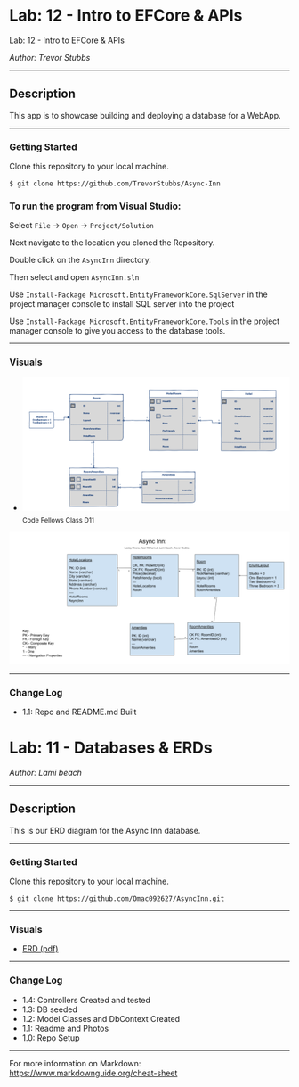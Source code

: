 # Lab: 12 - Intro to EFCore & APIs

Lab: 12 - Intro to EFCore & APIs

*Author: Trevor Stubbs*

----

## Description
This app is to showcase building and deploying a database for a WebApp.

---

### Getting Started
Clone this repository to your local machine.

```
$ git clone https://github.com/TrevorStubbs/Async-Inn
```

### To run the program from Visual Studio:
Select ```File``` -> ```Open``` -> ```Project/Solution```

Next navigate to the location you cloned the Repository.

Double click on the ```AsyncInn``` directory.

Then select and open ```AsyncInn.sln```

Use `Install-Package Microsoft.EntityFrameworkCore.SqlServer` in the project manager console to install SQL server into the project

Use `Install-Package Microsoft.EntityFrameworkCore.Tools` in the project manager console to give you access to the database tools.

---

### Visuals
- ![ERD](/Assets/images/AsyncInn2Flow.png) <sub>Code Fellows Class D11</sub>



![ERD2](/Assets/images/[ERD]AsyncInn.png)

---

### Change Log
- 1.1: Repo and README.md Built


# Lab: 11 - Databases & ERDs

*Author: Lami beach*

----

## Description
This is our ERD diagram for the Async Inn database.

---

### Getting Started
Clone this repository to your local machine.

```
$ git clone https://github.com/Omac092627/AsyncInn.git
```

---

### Visuals
- [ERD (pdf)](/Assets/images/[ERD]AsyncInnERDExplained(1).pdf)


---

### Change Log
- 1.4: Controllers Created and tested
- 1.3: DB seeded
- 1.2: Model Classes and DbContext Created
- 1.1: Readme and Photos
- 1.0: Repo Setup


------------------------------
For more information on Markdown: https://www.markdownguide.org/cheat-sheet
